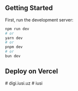 ## Getting Started

First, run the development server:

```bash
npm run dev
# or
yarn dev
# or
pnpm dev
# or
bun dev
```


## Deploy on Vercel
 #   d i g i . i u s i . u z 
 
 
#   i u s i  
 